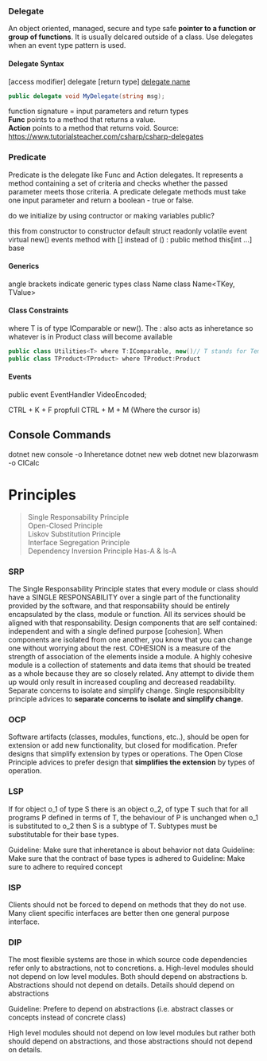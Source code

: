 ### Delegate
An object oriented, managed, secure and type safe **pointer to a function or group of functions**. It is usually delcared outside of a class. 
Use delegates when an event type pattern is used.
#### Delegate Syntax
[access modifier] delegate [return type] [delegate name]([parameters])
```C#
public delegate void MyDelegate(string msg);
```
function signature = input parameters and return types      
**Func** points to a method that returns a value.       
**Action** points to a method that returns void. 
Source: https://www.tutorialsteacher.com/csharp/csharp-delegates       

### Predicate
Predicate is the delegate like Func and Action delegates. It represents a method containing a set of criteria and checks whether the passed parameter meets those criteria. A predicate delegate methods must take one input parameter and return a boolean - true or false.        


do we initialize by using contructor or making variables public?

this from constructor to constructor
default
struct
readonly
volatile
event
virtual
new()
events
method with [] instead of () : public method this[int ...]
base

#### Generics
angle brackets indicate generic types
class Name<T>
class Name<TKey, TValue>

#### Class Constraints
where T is of type IComparable or new(). The : also acts as inheretance so whatever is in Product class will become available
```C#
public class Utilities<T> where T:IComparable, new()// T stands for Template
public class TProduct<TProduct> where TProduct:Product
```

#### Events
public event EventHandler<VideoEventArgs> VideoEncoded;


CTRL + K + F
propfull
CTRL + M + M (Where the cursor is)

## Console Commands
dotnet new console -o Inheretance
dotnet new web 
dotnet new blazorwasm -o CICalc


# Principles
> Single Responsability Principle       
> Open-Closed Principle     
> Liskov Substitution Principle     
> Interface Segregation Principle       
> Dependency Inversion Principle
> Has-A & Is-A

### SRP
The Single Responsability Principle states that every module or class should have a SINGLE RESPONSABILITY over a single part of the functionality provided by the software, and that responsability should be entirely encapsulated by the class, module or function. All its services should be aligned with that responsability. Design components that are self contained: independent and with a single defined purpose [cohesion]. When components are isolated from one another, you know that you can change one without worrying about the rest. COHESION is a measure of the strength of association of the elements inside a module. A highly cohesive module is a collection of statements and data items that should be treated as a whole because they are so closely related. Any attempt to divide them up would only result in increased coupling and decreased readability. 
Separate concerns to isolate and simplify change. Single responsibiblity principle advices to **separate concerns to isolate and simplify change.**

### OCP
Software artifacts (classes, modules, functions, etc..), should be open for extension or add new functionality, but closed for modification. Prefer designs that simplify extension by types or operations. The Open Close Principle advices to prefer design that **simplifies the extension** by types of operation.

### LSP
If for object o_1 of type S there is an object o_2, of type T such that for all programs P defined in terms of T, the behaviour of P is unchanged when o_1 is substituted to o_2 then S is a subtype of T. Subtypes must be substitutable for their base types.

Guideline: Make sure that inheretance is about behavior not data
Guideline: Make sure that the contract of base types is adhered to
Guideline: Make sure to adhere to required concept

### ISP
Clients should not be forced to depend on methods that they do not use. Many client specific interfaces are better then one general purpose interface. 

### DIP
The most flexible systems are those in which source code dependencies refer only to abstractions, not to concretions. 
a. High-level modules should not depend on low level modules. Both should depend on abstractions
b. Abstractions should not depend on details. Details should depend on abstractions

Guideline: Prefere to depend on abstractions (i.e. abstract classes or concepts instead of concrete class)

High level modules should not depend on low level modules but rather both should depend on abstractions, and those abstractions should not depend on details. 